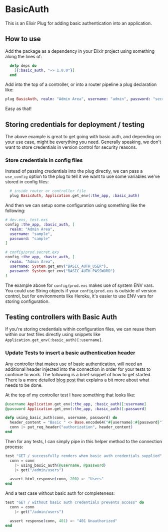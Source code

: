 # BasicAuth

This is an Elixir Plug for adding basic authentication into an application.

## How to use

Add the package as a dependency in your Elixir project using something along the lines of:
```elixir
  defp deps do
    [{:basic_auth, "~> 1.0.0"}]
  end
```

Add into the top of a controller, or into a router pipeline a plug declaration like:
```elixir
plug BasicAuth, realm: "Admin Area", username: "admin", password: "secret"
```

Easy as that!

## Storing credentials for deployment / testing

The above example is great to get going with basic auth, and depending on your use case,
might be everything you need. Generally speaking, we don't want to store credentials in version
control for security reasons.

### Store credentials in config files

Instead of passing credentials into the plug directly, we can pass a `use_config` option to the plug to tell
it we want to use some variables we've stored in config files:

```elixir
  # inside router or controller file
  plug BasicAuth, Application.get_env(:the_app, :basic_auth)
```

And then we can setup some configuration using something like the following:

```elixir
# dev.exs, test.exs
config :the_app, :basic_auth, [
  realm: "Admin Area",
  username: "sample",
  password: "sample"
]
```

```elixir
# config/prod.secret.exs
config :the_app, :basic_auth, [
  realm: "Admin Area",
  username: System.get_env("BASIC_AUTH_USER"),
  password: System.get_env("BASIC_AUTH_PASSWORD")
]
```

The example above for `config/prod.exs` makes use of system ENV vars. You could use String objects
if your `config/prod.exs` is outside of version control, but for environments like Heroku, it's easier
to use ENV vars for storing configuration.

## Testing controllers with Basic Auth

If you're storing credentials within configuration files, we can reuse them within our test files
directly using snippets like `Application.get_env(:basic_auth)[:username]`.

### Update Tests to insert a basic authentication header

Any controller that makes use of basic authentication, will need an additional header injected into
the connection in order for your tests to continue to work. The following is a brief snippet of how
to get started. There is a more detailed
[blog post](http://www.cultivatehq.com/posts/add-basic-authentication-to-a-phoenix-application/) that
explains a bit more about what needs to be done.

At the top of my controller test I have something that looks like:

```elixir
@username Application.get_env(:the_app, :basic_auth)[:username]
@password Application.get_env(:the_app, :basic_auth)[:password]

defp using_basic_auth(conn, username, password) do
  header_content = "Basic " <> Base.encode64("#{username}:#{password}")
  conn |> put_req_header("authorization", header_content)
end
```

Then for any tests, I can simply pipe in this helper method to the connection process:
```elixir
test "GET / successfully renders when basic auth credentials supplied" do
  conn = conn
    |> using_basic_auth(@username, @password)
    |> get("/admin/users")

  assert html_response(conn, 200) =~ "Users"
end
```

And a test case without basic auth for completeness:
```elixir
test "GET / without basic auth credentials prevents access" do
  conn = conn
    |> get("/admin/users")

  assert response(conn, 401) =~ "401 Unauthorized"
end
```
